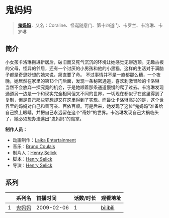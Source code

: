 # 鬼妈妈


> <u>**[鬼妈妈](https://bgm.tv/subject/103470)**</u>，又名：Coraline、怪诞随意门、第十四道门、卡罗兰、卡洛琳、卡罗琳

## 简介

小女孩卡洛琳搬进新居后，破旧而又死气沉沉的环境让她感觉无聊透顶。无趣古板的父母，怪异的邻居，还有一个讨厌的小男孩和他的小黑猫，这样的生活对于满脑子都是奇思妙想的她来说，简直要了命。 不过事情并不是一直都那么糟，一个夜晚，她居然在家里的第13个门后面，发现一条秘密通道，喜欢刺激冒险的卡洛琳当然不会放弃一探究竟的机会，于是她顺着那条通道慢慢的爬了过去。卡洛琳发现通道另一边是一个和现实完全相同但又不同的世界，一切现在都似乎在这里得到了复制，但是自己那些梦想却又在这里得到了实现。而最让卡洛琳高兴的是，这个世界里的妈妈对自己和善可亲、百依百顺。可是后来，她发现了这位“鬼妈妈”准备给自己换上眼睛，并把自己永远留在这个“奇妙”的世界。卡洛琳发现自己大祸临头了，她必须想办法逃出“鬼妈妈”的魔掌。

**制作人员：**
- 动画制作：[Laika Entertainment](https://bgm.tv/person/25925)
- 音乐：[Bruno Coulais](https://bgm.tv/person/40715)
- 制片人：[Henry Selick](https://bgm.tv/person/40717)
- 脚本：[Henry Selick](https://bgm.tv/person/40717)
- 导演：[Henry Selick](https://bgm.tv/person/40717)



## 系列

|     |   系列名   |   首播时间  | 话数/时长  | 观看地址 |
|:---  |:------    |:----      |:---       |:---  |
| 1 |[鬼妈妈](https://bgm.tv/subject/103470)| 2009-02-06 | 1 | [bilibili](https://www.bilibili.com/video/BV1cW411C7ZX)  |



